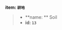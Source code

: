 <!-- BEGIN_AUTOGEN: do NOT edit in this block -->

**item: `耕地`**

> * **name: ** Soil
> * **id: `13`**

<!-- END_AUTOGEN-->
